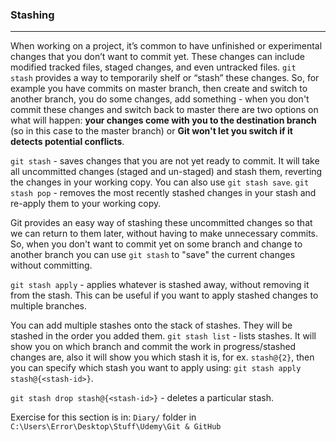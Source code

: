 ### Stashing
---
When working on a project, it’s common to have unfinished or experimental changes that you don’t want to commit yet. These changes can include modified tracked files, staged changes, and even untracked files. `git stash` provides a way to temporarily shelf or “stash” these changes.
So, for example you have commits on master branch, then create and switch to another branch, you do some changes, add something - when you don't commit these changes and switch back to master there are two options on what will happen: **your changes come with you to the destination branch** (so in this case to the master branch) or **Git won't let you switch if it detects potential conflicts**.

`git stash` - saves changes that you are not yet ready to commit. It will take all uncommitted changes (staged and un-staged) and stash them, reverting the changes in your working copy. You can also use `git stash save`.
`git stash pop` - removes the most recently stashed changes in your stash and re-apply them to your working copy.

Git provides an easy way of stashing these uncommitted changes so that we can return to them later, without having to make unnecessary commits. So, when you don't want to commit yet on some branch and change to another branch you can use `git stash` to "save" the current changes without committing.

`git stash apply` - applies whatever is stashed away, without removing it from the stash. This can be useful if you want to apply stashed changes to multiple branches.

You can add multiple stashes onto the stack of stashes. They will be stashed in the order you added them.
`git stash list` - lists stashes. It will show you on which branch and commit the work in progress/stashed changes are, also it will show you which stash it is, for ex. `stash@{2}`, then you can specify which stash you want to apply using: `git stash apply stash@{<stash-id>}`.

`git stash drop stash@{<stash-id>}` - deletes a particular stash.

Exercise for this section is in:
`Diary/` folder in `C:\Users\Error\Desktop\Stuff\Udemy\Git & GitHub`